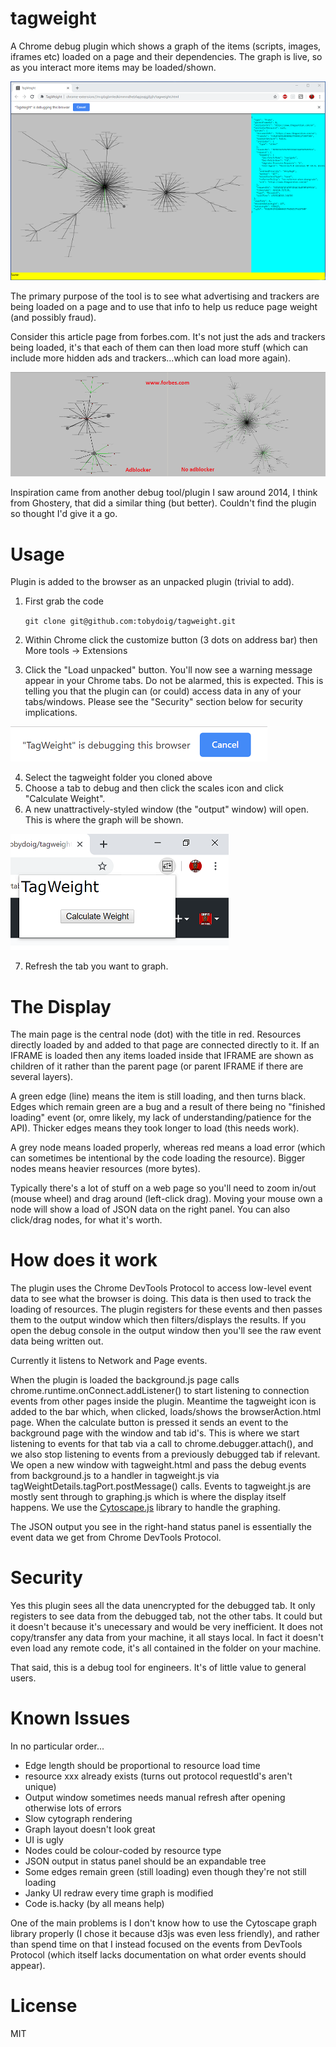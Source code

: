 # tagweight
A Chrome debug plugin which shows a graph of the items (scripts, images, iframes etc)
loaded on a page and their dependencies. The graph is live, so as you interact more items may be loaded/shown.

  ![tagweight screenshot](/docs/screenshot.png)

The primary purpose of the tool is to see what advertising and trackers are being loaded on a page and to use that
info to help us reduce page weight (and possibly fraud).

Consider this article page from forbes.com. It's not just the ads and trackers being loaded, it's that each of them
can then load more stuff (which can include more hidden ads and trackers...which can load more again).

  ![With / without adblocker](/docs/beforeafter.png)

Inspiration came from another debug tool/plugin I saw around 2014, I think from Ghostery, that did
a similar thing (but better). Couldn't find the plugin so thought I'd give it a go.

# Usage
Plugin is added to the browser as an unpacked plugin (trivial to add).

1. First grab the code

    `git clone git@github.com:tobydoig/tagweight.git`

2. Within Chrome click the customize button (3 dots on address bar) then More tools -> Extensions
3. Click the "Load unpacked" button. You'll now see a warning message appear in your Chrome tabs. Do not be alarmed, this is expected. This is telling you that the plugin can (or could) access data in any of your tabs/windows. Please see the "Security" section below for security implications.

  ![Calculate weight menu](/docs/debugging.png)

4. Select the tagweight folder you cloned above
5. Choose a tab to debug and then click the scales icon and click "Calculate Weight".
6. A new unattractively-styled window (the "output" window) will open. This is where the graph will be shown.

  ![Calculate weight menu](/docs/calcweight.png)

7. Refresh the tab you want to graph.

# The Display
The main page is the central node (dot) with the title in red. Resources directly loaded by and added to that page are connected directly to it.
If an IFRAME is loaded then any items loaded inside that IFRAME are shown as children of it rather than the parent page (or parent IFRAME if
there are several layers).

A green edge (line) means the item is still loading, and then turns black. Edges which remain green are a bug and a
result of there being no "finished loading" event (or, omre likely, my lack of understanding/patience for the API). Thicker edges means they took
longer to load (this needs work).

A grey node means loaded properly, whereas red means a load error (which can sometimes be intentional by the code loading the resource).
Bigger nodes means heavier resources (more bytes).

Typically there's a lot of stuff on a web page so you'll need to zoom in/out (mouse wheel) and drag around (left-click drag).
Moving your mouse own a node will show a load of JSON data on the right panel. You can also click/drag nodes, for what it's worth.

# How does it work
The plugin uses the Chrome DevTools Protocol to access low-level event data to see what the browser is doing. This data is then used to track the loading
of resources. The plugin registers for these events and then passes them to the output window which then filters/displays the results.
If you open the debug console in the output window then you'll see the raw event data being written out.

Currently it listens to Network and Page events.

When the plugin is loaded the background.js page calls chrome.runtime.onConnect.addListener() to start listening to connection events from
other pages inside the plugin. Meantime the tagweight icon is added to the bar which, when clicked, loads/shows the browserAction.html page. When
the calculate button is pressed it sends an event to the background page with the window and tab id's. This is where we start listening to events
for that tab via a call to chrome.debugger.attach(), and we also stop listening to events from a previously debugged tab if relevant. We open a new
window with tagweight.html and pass the debug events from background.js to a handler in tagweight.js via tagWeightDetails.tagPort.postMessage() calls. 
Events to tagweight.js are mostly sent through to graphing.js which is where the display itself happens. We use the [Cytoscape.js](https://js.cytoscape.org/)
library to handle the graphing.

The JSON output you see in the right-hand status panel is essentially the event data we get from Chrome DevTools Protocol.

# Security
Yes this plugin sees all the data unencrypted for the debugged tab. It only registers to see data from the debugged tab, not the other tabs. It could but
it doesn't because it's unecessary and would be very inefficient. It does not copy/transfer any data from your machine, it all stays local. In fact it
doesn't even load any remote code, it's all contained in the folder on your machine.

That said, this is a debug tool for engineers. It's of little value to general users.

# Known Issues
In no particular order...

- Edge length should be proportional to resource load time
- resource xxx already exists (turns out protocol requestId's aren't unique)
- Output window sometimes needs manual refresh after opening otherwise lots of errors
- Slow cytograph rendering
- Graph layout doesn't look great
- UI is ugly
- Nodes could be colour-coded by resource type
- JSON output in status panel should be an expandable tree
- Some edges remain green (still loading) even though they're not still loading
- Janky UI redraw every time graph is modified
- Code is.hacky (by all means help)

One of the main problems is I don't know how to use the Cytoscape graph library properly (I chose it because d3js was even less friendly), and
rather than spend time on that I instead focused on the events from DevTools Protocol (which itself lacks documentation on
what order events should appear).

# License
MIT

